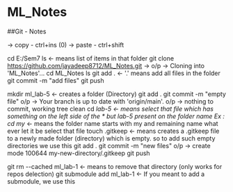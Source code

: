 # ML_Notes

##Git - Notes

-> copy - ctrl+ins (0)
-> paste - ctrl+shift

cd E:/Sem7
ls                                                  <- means list of items in that folder
git clone https://github.com/jayadeep8712/ML_Notes.git -> 
o/p ->  Cloning into 'ML_Notes'...
cd ML_Notes
ls
git add .                                           <- '.' means add all files in the folder
git commit -m "add files"
git push


mkdir ml_lab-5                                      <- creates a folder (Directory)
git add .
git commit -m "empty file"
o/p -> Your branch is up to date with 'origin/main'.
o/p -> nothing to commit, working tree clean
cd *lab-5                                           <- means select that file which has something on the left side of the * but lab-5 present on the folder name
Ex :  cd my*                                        <- means the folder name starts with my and remaining name what ever let it be select that file
touch .gitkeep                                      <- means creates a  .gitkeep file to a newly made folder (directory) which is empty. so to add such empty directories we use this
git add .
git commit -m "new files"
o/p -> create mode 100644 my-new-directory/.gitkeep
git push


git rm --cached ml_lab-1                            <- means to remove that directory (only works for repos delection)
git submodule add <url> ml_lab-1                    <- If you meant to add a submodule, we use this

